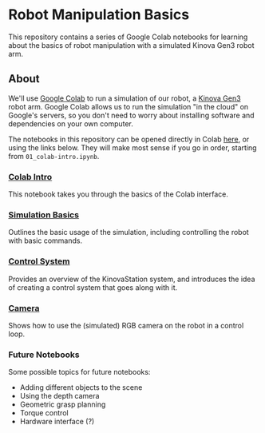 # Robot Manipulation Basics

This repository contains a series of Google Colab notebooks for learning about the basics of robot manipulation with a simulated Kinova Gen3 robot arm.

## About

We'll use [Google Colab](https://colab.research.google.com/notebooks/intro.ipynb) to run a simulation of our robot, a [Kinova Gen3](https://www.kinovarobotics.com/en/products/gen3-robot) robot arm. Google Colab allows us to run the simulation "in the cloud" on Google's servers, so you don't need to worry about installing software and dependencies on your own computer.

The notebooks in this repository can be opened directly in Colab [here](https://colab.research.google.com/github/vincekurtz/basic-robot-manipulation/blob/main/), or using the links below. They will make most sense if you go in order, starting from `01_colab-intro.ipynb`. 


### [Colab Intro](https://colab.research.google.com/github/vincekurtz/basic-robot-manipulation/blob/main/01_colab-intro.ipynb)

This notebook takes you through the basics of the Colab interface. 

### [Simulation Basics](https://colab.research.google.com/github/vincekurtz/basic-robot-manipulation/blob/main/02_simulation-basics.ipynb)

Outlines the basic usage of the simulation, including controlling the robot with basic commands.

### [Control System](https://colab.research.google.com/github/vincekurtz/basic-robot-manipulation/blob/main/03_control-system.ipynb)

Provides an overview of the KinovaStation system, and introduces the idea of creating a control system that goes along with it. 

### [Camera](https://colab.research.google.com/github/vincekurtz/basic-robot-manipulation/blob/main/04_camera.ipynb)

Shows how to use the (simulated) RGB camera on the robot in a control loop. 

### Future Notebooks

Some possible topics for future notebooks:

- Adding different objects to the scene
- Using the depth camera
- Geometric grasp planning
- Torque control
- Hardware interface (?)

